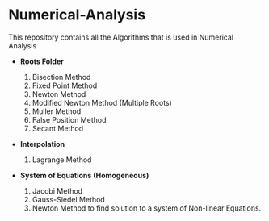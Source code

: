Numerical-Analysis
==================

This repository contains all the Algorithms that is used in Numerical Analysis

- **Roots Folder**
  1. Bisection Method
  2. Fixed Point Method 
  3. Newton Method
  4. Modified Newton Method (Multiple Roots)
  5. Muller Method
  6. False Position Method
  7. Secant Method

- **Interpolation**
  1. Lagrange Method

- **System of Equations (Homogeneous)**
  1. Jacobi Method
  2. Gauss-Siedel Method
  3. Newton Method to find solution to a system of Non-linear Equations.


